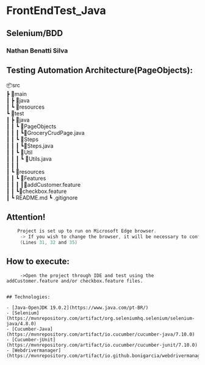 # FrontEndTest_Java

<h2 align="left"> Selenium/BDD</h2>
<h3 align="left">Nathan Benatti Silva</h3>

## Testing Automation Architecture(PageObjects):

📦src   
 ┣ 📂main   
 ┃ ┣ 📂java   
 ┃ ┗ 📂resources   
 ┗ 📂test   
 ┃ ┣ 📂java   
 ┃ ┃ ┗ 📂PageObjects   
 ┃ ┃ ┃ ┗📜GroceryCrudPage.java   
 ┃ ┃ ┗ 📂Steps   
 ┃ ┃ ┃ ┗📜Steps.java  
 ┃ ┃ ┗ 📂Util   
 ┃ ┃ ┃ ┗ 📜Utils.java  
 ┃ ┃ ┃    
 ┃ ┗ 📂resources    
 ┃ ┃ ┗ 📂Features   
 ┃ ┃ ┃ ┃📜addCustomer.feature    
 ┃ ┃   ┗📜checkbox.feature    
 ┃ ┗ README.md 
 ┗ .gitignore


## Attention!
```java
    Project is set up to run on Microsoft Edge browser. 
     -> If you wish to change the browser, it will be necessary to configure the driver in the GroceryCrudPage.java file.
     (Lines 31, 32 and 35)  
```
## How to execute:
```jav
     ->Open the project through IDE and test using the addCustomer.feature and/or checkbox.feature files.


## Technologies:

- [Java-OpenJDK 19.0.2](https://www.java.com/pt-BR/)
- [Selenium](https://mvnrepository.com/artifact/org.seleniumhq.selenium/selenium-java/4.8.0)
- [Cucumber-Java](https://mvnrepository.com/artifact/io.cucumber/cucumber-java/7.10.0)
- [Cucumber-jUnit](https://mvnrepository.com/artifact/io.cucumber/cucumber-junit/7.10.0)
- [Webdrivermanager](https://mvnrepository.com/artifact/io.github.bonigarcia/webdrivermanager/5.3.2)
